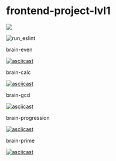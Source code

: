 # frontend-project-lvl1
<a href="https://codeclimate.com/github/codeclimate/codeclimate/maintainability"><img src="https://api.codeclimate.com/v1/badges/a99a88d28ad37a79dbf6/maintainability" /></a>

![run_eslint](https://github.com/nomadkyr/frontend-project-lvl1/workflows/run_eslint/badge.svg)

brain-even

[![asciicast](https://asciinema.org/a/u9Wjzv8JTV3RpSkk5PRtCypPY.svg)](https://asciinema.org/a/u9Wjzv8JTV3RpSkk5PRtCypPY)

brain-calc

[![asciicast](https://asciinema.org/a/DNTMN7vKcWXjgrCqEeY0VM9Ja.svg)](https://asciinema.org/a/DNTMN7vKcWXjgrCqEeY0VM9Ja)

brain-gcd

[![asciicast](https://asciinema.org/a/WjP8Yk7LHDlTOSbrhsI0awCAX.svg)](https://asciinema.org/a/WjP8Yk7LHDlTOSbrhsI0awCAX)

brain-progression

[![asciicast](https://asciinema.org/a/KAHw3eJ6TZPIGYcJt7HWFVy0r.svg)](https://asciinema.org/a/KAHw3eJ6TZPIGYcJt7HWFVy0r)

brain-prime

[![asciicast](https://asciinema.org/a/LDedwgBzIsIKfj1G00aO1bhK4.svg)](https://asciinema.org/a/LDedwgBzIsIKfj1G00aO1bhK4)

